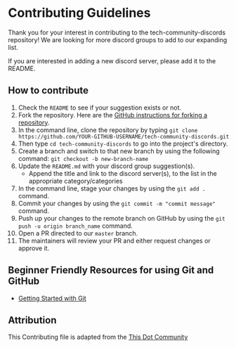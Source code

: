 # Contributing Guidelines

Thank you for your interest in contributing to the tech-community-discords repository! We are looking for more discord groups to add to our expanding list.

If you are interested in adding a new discord server, please add it to the README.

## How to contribute

1. Check the `README` to see if your suggestion exists or not.
2. Fork the repository. Here are the [GitHub instructions for forking a repository](https://docs.github.com/en/get-started/quickstart/fork-a-repo).
3. In the command line, clone the repository by typing `git clone https://github.com/YOUR-GITHUB-USERNAME/tech-community-discords.git`
4. Then type `cd tech-community-discords` to go into the project's directory.
5. Create a branch and switch to that new branch by using the following command: `git checkout -b new-branch-name`
6. Update the `README.md` with your discord group suggestion(s).
   - Append the title and link to the discord server(s), to the list in the appropriate category/categories
7. In the command line, stage your changes by using the `git add .` command.
8. Commit your changes by using the `git commit -m "commit message"` command.
9. Push up your changes to the remote branch on GitHub by using the `git push -u origin branch_name` command.
10. Open a PR directed to our `master` branch.
11. The maintainers will review your PR and either request changes or approve it.

## Beginner Friendly Resources for using Git and GitHub

- [Getting Started with Git](https://www.thisdot.co/blog/getting-started-with-git)

## Attribution
This Contributing file is adapted from the [This Dot Community](https://github.com/thisdot/tech-community-slacks/blob/master/CONTRIBUTING.md)
